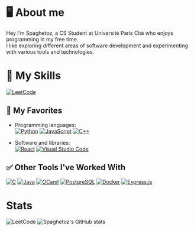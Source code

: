 
# 🖥️ About me 

Hey I’m Spaghetoz, a CS Student at Université Paris Cité who enjoys programming in my free time.
<br/>
I like exploring different areas of software development and experimenting with various tools and technologies.

# 🔧 My Skills
[![LeetCode](https://img.shields.io/badge/LeetCode-Profile-orange?style=for-the-badge&logo=leetcode)](https://leetcode.com/Spaghetoz/)

## 🌟 My Favorites

- Programming languages:  
[![Python](https://img.shields.io/badge/Python-3776AB?style=for-the-badge&logo=python&logoColor=fff)](#)
[![JavaScript](https://img.shields.io/badge/JavaScript-F7DF1E?style=for-the-badge&logo=javascript&logoColor=000)](#)
[![C++](https://img.shields.io/badge/C++-00599C?style=for-the-badge&logo=c%2B%2B&logoColor=fff)](#)

- Software and libraries:  
[![React](https://img.shields.io/badge/React-%2320232a?style=for-the-badge&logo=react&logoColor=%2361DAFB)](#)
[![Visual Studio Code](https://img.shields.io/badge/VS%20Code-0078d7?style=for-the-badge&logo=visual-studio-code&logoColor=fff)](#)

## ✅ Other Tools I've Worked With
[![C](https://img.shields.io/badge/C-00599C?style=for-the-badge&logo=c&logoColor=fff)](#)
[![Java](https://img.shields.io/badge/Java-%23ED8B00?style=for-the-badge&logo=openjdk&logoColor=fff)](#)
[![OCaml](https://img.shields.io/badge/OCaml-EC6813?style=for-the-badge&logo=ocaml&logoColor=fff)](#)
[![PostgreSQL](https://img.shields.io/badge/Postgres-%23316192?style=for-the-badge&logo=postgresql&logoColor=fff)](#)
[![Docker](https://img.shields.io/badge/Docker-2496ED?style=for-the-badge&logo=docker&logoColor=fff)](#)
[![Express.js](https://img.shields.io/badge/Express.js-%23404d59?style=for-the-badge&logo=express&logoColor=%2361DAFB)](#)
# Stats

![LeetCode](https://leetcard.jacoblin.cool/Spaghetoz?theme=dark&font=Monospace) ![Spaghetoz's GitHub stats](https://github-readme-stats.vercel.app/api?username=spaghetoz&show_icons=true&theme=gruvbox) 
